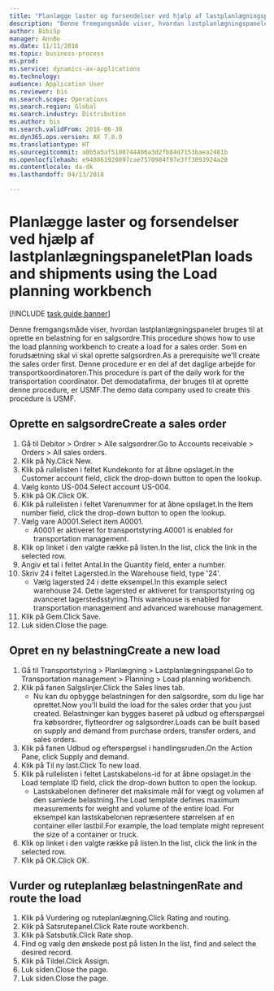 ```yaml
--- 
title: "Planlægge laster og forsendelser ved hjælp af lastplanlægningspanelet"
description: "Denne fremgangsmåde viser, hvordan lastplanlægningspanelet bruges til at oprette en belastning for en salgsordre."
author: BibiSp
manager: AnnBe
ms.date: 11/11/2016
ms.topic: business-process
ms.prod: 
ms.service: dynamics-ax-applications
ms.technology: 
audience: Application User
ms.reviewer: bis
ms.search.scope: Operations
ms.search.region: Global
ms.search.industry: Distribution
ms.author: bis
ms.search.validFrom: 2016-06-30
ms.dyn365.ops.version: AX 7.0.0
ms.translationtype: HT
ms.sourcegitcommit: a8b5a5af5108744406a3d2fb84d7151baea2481b
ms.openlocfilehash: e948861920897cae7570984f97e3ff3893924a28
ms.contentlocale: da-dk
ms.lasthandoff: 04/13/2018

---
```

# <a name="plan-loads-and-shipments-using-the-load-planning-workbench"></a><span data-ttu-id="b1e68-103">Planlægge laster og forsendelser ved hjælp af lastplanlægningspanelet</span><span class="sxs-lookup"><span data-stu-id="b1e68-103">Plan loads and shipments using the Load planning workbench</span></span>

[!INCLUDE [task guide banner](../../includes/task-guide-banner.md)]

<span data-ttu-id="b1e68-104">Denne fremgangsmåde viser, hvordan lastplanlægningspanelet bruges til at oprette en belastning for en salgsordre.</span><span class="sxs-lookup"><span data-stu-id="b1e68-104">This procedure shows how to use the load planning workbench to create a load for a sales order.</span></span> <span data-ttu-id="b1e68-105">Som en forudsætning skal vi skal oprette salgsordren.</span><span class="sxs-lookup"><span data-stu-id="b1e68-105">As a prerequisite we'll create the sales order first.</span></span> <span data-ttu-id="b1e68-106">Denne procedure er en del af det daglige arbejde for transportkoordinatoren.</span><span class="sxs-lookup"><span data-stu-id="b1e68-106">This procedure is part of the daily work for the transportation coordinator.</span></span> <span data-ttu-id="b1e68-107">Det demodatafirma, der bruges til at oprette denne procedure, er USMF.</span><span class="sxs-lookup"><span data-stu-id="b1e68-107">The demo data company used to create this procedure is USMF.</span></span>


## <a name="create-a-sales-order"></a><span data-ttu-id="b1e68-108">Oprette en salgsordre</span><span class="sxs-lookup"><span data-stu-id="b1e68-108">Create a sales order</span></span>
1. <span data-ttu-id="b1e68-109">Gå til Debitor > Ordrer > Alle salgsordrer.</span><span class="sxs-lookup"><span data-stu-id="b1e68-109">Go to Accounts receivable > Orders > All sales orders.</span></span>
2. <span data-ttu-id="b1e68-110">Klik på Ny.</span><span class="sxs-lookup"><span data-stu-id="b1e68-110">Click New.</span></span>
3. <span data-ttu-id="b1e68-111">Klik på rullelisten i feltet Kundekonto for at åbne opslaget.</span><span class="sxs-lookup"><span data-stu-id="b1e68-111">In the Customer account field, click the drop-down button to open the lookup.</span></span>
4. <span data-ttu-id="b1e68-112">Vælg konto US-004.</span><span class="sxs-lookup"><span data-stu-id="b1e68-112">Select account US-004.</span></span>
5. <span data-ttu-id="b1e68-113">Klik på OK.</span><span class="sxs-lookup"><span data-stu-id="b1e68-113">Click OK.</span></span>
6. <span data-ttu-id="b1e68-114">Klik på rullelisten i feltet Varenummer for at åbne opslaget.</span><span class="sxs-lookup"><span data-stu-id="b1e68-114">In the Item number field, click the drop-down button to open the lookup.</span></span>
7. <span data-ttu-id="b1e68-115">Vælg vare A0001.</span><span class="sxs-lookup"><span data-stu-id="b1e68-115">Select item A0001.</span></span>
    * <span data-ttu-id="b1e68-116">A0001 er aktiveret for transportstyring.</span><span class="sxs-lookup"><span data-stu-id="b1e68-116">A0001 is enabled for transportation management.</span></span>  
8. <span data-ttu-id="b1e68-117">Klik op linket i den valgte række på listen.</span><span class="sxs-lookup"><span data-stu-id="b1e68-117">In the list, click the link in the selected row.</span></span>
9. <span data-ttu-id="b1e68-118">Angiv et tal i feltet Antal.</span><span class="sxs-lookup"><span data-stu-id="b1e68-118">In the Quantity field, enter a number.</span></span>
10. <span data-ttu-id="b1e68-119">Skriv 24 i feltet Lagersted.</span><span class="sxs-lookup"><span data-stu-id="b1e68-119">In the Warehouse field, type '24'.</span></span>
    * <span data-ttu-id="b1e68-120">Vælg lagersted 24 i dette eksempel.</span><span class="sxs-lookup"><span data-stu-id="b1e68-120">In this example select warehouse 24.</span></span> <span data-ttu-id="b1e68-121">Dette lagersted er aktiveret for transportstyring og avanceret lagerstedsstyring.</span><span class="sxs-lookup"><span data-stu-id="b1e68-121">This warehouse is enabled for transportation management and advanced warehouse management.</span></span>  
11. <span data-ttu-id="b1e68-122">Klik på Gem.</span><span class="sxs-lookup"><span data-stu-id="b1e68-122">Click Save.</span></span>
12. <span data-ttu-id="b1e68-123">Luk siden.</span><span class="sxs-lookup"><span data-stu-id="b1e68-123">Close the page.</span></span>

## <a name="create-a-new-load"></a><span data-ttu-id="b1e68-124">Opret en ny belastning</span><span class="sxs-lookup"><span data-stu-id="b1e68-124">Create a new load</span></span>
1. <span data-ttu-id="b1e68-125">Gå til Transportstyring > Planlægning > Lastplanlægningspanel.</span><span class="sxs-lookup"><span data-stu-id="b1e68-125">Go to Transportation management > Planning > Load planning workbench.</span></span>
2. <span data-ttu-id="b1e68-126">Klik på fanen Salgslinjer.</span><span class="sxs-lookup"><span data-stu-id="b1e68-126">Click the Sales lines tab.</span></span>
    * <span data-ttu-id="b1e68-127">Nu kan du opbygge belastningen for den salgsordre, som du lige har oprettet.</span><span class="sxs-lookup"><span data-stu-id="b1e68-127">Now you'll build the load for the sales order that you just created.</span></span> <span data-ttu-id="b1e68-128">Belastninger kan bygges baseret på udbud og efterspørgsel fra købsordrer, flytteordrer og salgsordrer.</span><span class="sxs-lookup"><span data-stu-id="b1e68-128">Loads can be built based on supply and demand from purchase orders, transfer orders, and sales orders.</span></span>  
3. <span data-ttu-id="b1e68-129">Klik på fanen Udbud og efterspørgsel i handlingsruden.</span><span class="sxs-lookup"><span data-stu-id="b1e68-129">On the Action Pane, click Supply and demand.</span></span>
4. <span data-ttu-id="b1e68-130">Klik på Til ny last.</span><span class="sxs-lookup"><span data-stu-id="b1e68-130">Click To new load.</span></span>
5. <span data-ttu-id="b1e68-131">Klik på rullelisten i feltet Lastskabelons-id for at åbne opslaget.</span><span class="sxs-lookup"><span data-stu-id="b1e68-131">In the Load template ID field, click the drop-down button to open the lookup.</span></span>
    * <span data-ttu-id="b1e68-132">Lastskabelonen definerer det maksimale mål for vægt og volumen af den samlede belastning.</span><span class="sxs-lookup"><span data-stu-id="b1e68-132">The Load template defines maximum measurements for weight and volume of the entire load.</span></span> <span data-ttu-id="b1e68-133">For eksempel kan lastskabelonen repræsentere størrelsen af en container eller lastbil.</span><span class="sxs-lookup"><span data-stu-id="b1e68-133">For example, the load template might represent the size of a container or truck.</span></span>  
6. <span data-ttu-id="b1e68-134">Klik op linket i den valgte række på listen.</span><span class="sxs-lookup"><span data-stu-id="b1e68-134">In the list, click the link in the selected row.</span></span>
7. <span data-ttu-id="b1e68-135">Klik på OK.</span><span class="sxs-lookup"><span data-stu-id="b1e68-135">Click OK.</span></span>

## <a name="rate-and-route-the-load"></a><span data-ttu-id="b1e68-136">Vurder og ruteplanlæg belastningen</span><span class="sxs-lookup"><span data-stu-id="b1e68-136">Rate and route the load</span></span>
1. <span data-ttu-id="b1e68-137">Klik på Vurdering og ruteplanlægning.</span><span class="sxs-lookup"><span data-stu-id="b1e68-137">Click Rating and routing.</span></span>
2. <span data-ttu-id="b1e68-138">Klik på Satsrutepanel.</span><span class="sxs-lookup"><span data-stu-id="b1e68-138">Click Rate route workbench.</span></span>
3. <span data-ttu-id="b1e68-139">Klik på Satsbutik.</span><span class="sxs-lookup"><span data-stu-id="b1e68-139">Click Rate shop.</span></span>
4. <span data-ttu-id="b1e68-140">Find og vælg den ønskede post på listen.</span><span class="sxs-lookup"><span data-stu-id="b1e68-140">In the list, find and select the desired record.</span></span>
5. <span data-ttu-id="b1e68-141">Klik på Tildel.</span><span class="sxs-lookup"><span data-stu-id="b1e68-141">Click Assign.</span></span>
6. <span data-ttu-id="b1e68-142">Luk siden.</span><span class="sxs-lookup"><span data-stu-id="b1e68-142">Close the page.</span></span>
7. <span data-ttu-id="b1e68-143">Luk siden.</span><span class="sxs-lookup"><span data-stu-id="b1e68-143">Close the page.</span></span>


